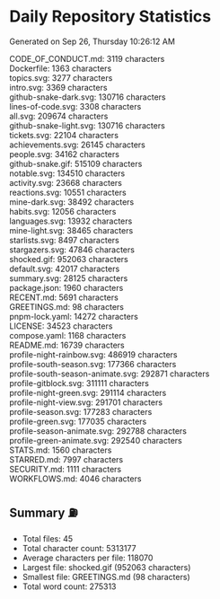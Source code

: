 # Daily Repository Statistics
Generated on Sep 26, Thursday 10:26:12 AM  

CODE_OF_CONDUCT.md: 3119 characters  
Dockerfile: 1363 characters  
topics.svg: 3277 characters  
intro.svg: 3369 characters  
github-snake-dark.svg: 130716 characters  
lines-of-code.svg: 3308 characters  
all.svg: 209674 characters  
github-snake-light.svg: 130716 characters  
tickets.svg: 22104 characters  
achievements.svg: 26145 characters  
people.svg: 34162 characters  
github-snake.gif: 515109 characters  
notable.svg: 134510 characters  
activity.svg: 23668 characters  
reactions.svg: 10551 characters  
mine-dark.svg: 38492 characters  
habits.svg: 12056 characters  
languages.svg: 13932 characters  
mine-light.svg: 38465 characters  
starlists.svg: 8497 characters  
stargazers.svg: 47846 characters  
shocked.gif: 952063 characters  
default.svg: 42017 characters  
summary.svg: 28125 characters  
package.json: 1960 characters  
RECENT.md: 5691 characters  
GREETINGS.md: 98 characters  
pnpm-lock.yaml: 14272 characters  
LICENSE: 34523 characters  
compose.yaml: 1168 characters  
README.md: 16739 characters  
profile-night-rainbow.svg: 486919 characters  
profile-south-season.svg: 177366 characters  
profile-south-season-animate.svg: 292871 characters  
profile-gitblock.svg: 311111 characters  
profile-night-green.svg: 291114 characters  
profile-night-view.svg: 291701 characters  
profile-season.svg: 177283 characters  
profile-green.svg: 177035 characters  
profile-season-animate.svg: 292788 characters  
profile-green-animate.svg: 292540 characters  
STATS.md: 1560 characters  
STARRED.md: 7997 characters  
SECURITY.md: 1111 characters  
WORKFLOWS.md: 4046 characters  

## Summary ⛽  
- Total files: 45  
- Total character count: 5313177  
- Average characters per file: 118070  
- Largest file: shocked.gif (952063 characters)  
- Smallest file: GREETINGS.md (98 characters)  
- Total word count: 275313  
